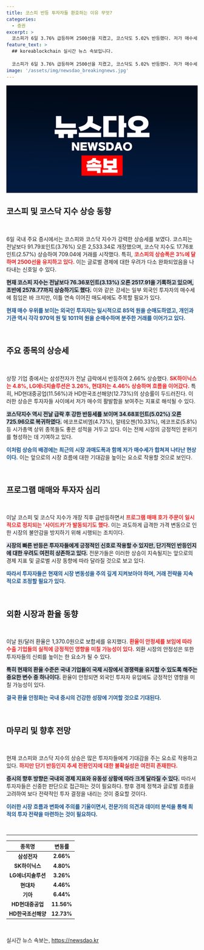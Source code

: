 ```yaml
---
title: 코스피 반등 투자자들 환호하는 이유 무엇?
categories:
  - 증권
excerpt: >
  코스피가 6일 3.76% 급등하며 2500선을 지켰고, 코스닥도 5.02% 반등했다. 저가 매수세가 몰리며 주식 시장이 회복세를 보이지만, 이 반등이 지속될지는 미지수다. 투자자들의 관심이 집중되고 있다!
feature_text: >
  ## koreablockchain 실시간 뉴스 속보입니다.

  코스피가 6일 3.76% 급등하며 2500선을 지켰고, 코스닥도 5.02% 반등했다. 저가 매수세가 몰리며 주식 시장이 회복세를 보이지만, 이 반등이 지속될지는 미지수다. 투자자들의 관심이 집중되고 있다!
image: '/assets/img/newsdao_breakingnews.jpg'
---
```


<p><img src="/assets/img/newsdao_breakingnews.jpg" alt="koreablockchain 속보" /></p>

<h2 data-ke-size="size26">코스피 및 코스닥 지수 상승 동향</h2>

<p data-ke-size="size16">&nbsp;</p>

<p>6일 국내 주요 증시에서는 코스피와 코스닥 지수가 강력한 상승세를 보였다. 코스피는 전날보다 91.79포인트(3.76%) 오른 2,533.34로 개장했으며, 코스닥 지수도 17.76포인트(2.57%) 상승하여 709.04에 거래를 시작했다. 특히, <b><span style="color: #ee2323;">코스피의 상승폭은 3%에 달하며 2500선을 유지하고 있다.</span></b> 이는 글로벌 경제에 대한 우려가 다소 완화되었음을 나타내는 신호일 수 있다.</p>

<p><b><span style="background-color: #21538527;">현재 코스피 지수는 전날보다 76.36포인트(3.13%) 오른 2517.91을 기록하고 있으며, 초반에 2578.77까지 상승하기도 했다.</span></b> 이와 같은 강세는 일부 외국인 투자자의 매수세에 힘입은 바 크지만, 이틀 연속 이어진 매도세에도 주목할 필요가 있다. </p>

<p><b><span style="color: #1a5490;">현재 매수 우위를 보이는 외국인 투자자는 일시적으로 85억 원을 순매도하였고, 개인과 기관 역시 각각 970억 원 및 1011억 원을 순매수하며 분주한 거래를 이어가고 있다.</span></b></p>

<p data-ke-size="size16">&nbsp;</p>

<h2 data-ke-size="size26">주요 종목의 상승세</h2>

<p data-ke-size="size16">&nbsp;</p>

<p>상장 기업 중에서는 삼성전자가 전날 급락에서 반등하여 2.66% 상승했다. <b><span style="color: #ee2323;">SK하이닉스는 4.8%, LG에너지솔루션은 3.26%, 현대차는 4.46% 상승하며 흐름을 이어갔다.</span></b> 특히, HD현대중공업(11.56%)과 HD한국조선해양(12.73%)의 상승률이 두드러진다. 이러한 상승은 투자자들 사이에서 저가 매수의 활발함을 보여주는 지표로 해석될 수 있다.</p>

<p><b><span style="background-color: #21538527;">코스닥지수 역시 전날 급락 후 강한 반등세를 보이며 34.68포인트(5.02%) 오른 725.96으로 복귀하였다.</span></b> 에코프로비엠(4.73%), 알테오젠(10.33%), 에코프로(5.8%) 등 시가총액 상위 종목들도 좋은 성적을 거두고 있다. 이는 전체 시장의 긍정적인 분위기를 형성하는 데 기여하고 있다.</p>

<p><b><span style="color: #1a5490;">이처럼 상승의 배경에는 최근의 시장 과매도폭과 함께 저가 매수세가 합쳐져 나타난 현상이다.</span></b> 이는 앞으로의 시장 흐름에 대한 기대감을 높이는 요소로 작용할 것으로 보인다.</p>

<p data-ke-size="size16">&nbsp;</p>

<h2 data-ke-size="size26">프로그램 매매와 투자자 심리</h2>

<p data-ke-size="size16">&nbsp;</p>

<p>이날 코스피 및 코스닥 지수가 개장 직후 급반등하면서 <b><span style="color: #ee2323;">프로그램 매매 호가 주문이 일시적으로 정지되는 '사이드카'가 발동되기도 했다.</span></b> 이는 과도하게 급격한 가격 변동으로 인한 시장의 불안감을 방지하기 위해 시행되는 조치이다.</p>

<p><b><span style="background-color: #21538527;">시장의 빠른 반등은 투자자들에게 긍정적인 신호로 작용할 수 있지만, 단기적인 반등인지에 대한 우려도 여전히 상존하고 있다.</span></b> 전문가들은 이러한 상승이 지속될지는 앞으로의 경제 지표 및 글로벌 시장 동향에 따라 달라질 것으로 보고 있다.</p>

<p><b><span style="color: #1a5490;">따라서 투자자들은 현재의 시장 변동성을 주의 깊게 지켜보아야 하며, 거래 전략을 지속적으로 조정할 필요가 있다.</span></b></p>

<p data-ke-size="size16">&nbsp;</p>

<h2 data-ke-size="size26">외환 시장과 환율 동향</h2>

<p data-ke-size="size16">&nbsp;</p>

<p>이날 원/달러 환율은 1,370.0원으로 보합세를 유지했다. <b><span style="color: #ee2323;">환율이 안정세를 보임에 따라 수출 기업들의 실적에 긍정적인 영향을 미칠 가능성이 있다.</span></b> 외환 시장의 안정성은 또한 투자자들의 신뢰를 높이는 한 요소가 될 수 있다.</p>

<p><b><span style="background-color: #21538527;">특히 현재의 환율 수준은 국내 기업들이 국제 시장에서 경쟁력을 유지할 수 있도록 해주는 중요한 변수 중 하나이다.</span></b> 환율이 안정되면 외국인 투자자 유입에도 긍정적인 영향을 미칠 가능성이 있다. </p>

<p><b><span style="color: #1a5490;">결국 환율 안정화는 국내 증시의 건강한 성장에 기여할 것으로 기대된다.</span></b></p>

<p data-ke-size="size16">&nbsp;</p>

<h2 data-ke-size="size26">마무리 및 향후 전망</h2>

<p data-ke-size="size16">&nbsp;</p>

<p>현재 코스피와 코스닥 지수의 상승은 많은 투자자들에게 기대감을 주는 요소로 작용하고 있다. <b><span style="color: #ee2323;">하지만 단기 반등인지 추세 전환인지에 대한 불확실성은 여전히 존재한다.</span></b> </p>

<p><b><span style="background-color: #21538527;">증시의 향후 방향은 국내외 경제 지표와 유동성 상황에 따라 크게 달라질 수 있다.</span></b> 따라서 투자자들은 신중한 판단으로 접근하는 것이 필요하다. 향후 경제 정책과 글로벌 흐름을 고려하여 보다 전략적인 투자 결정을 내리는 것이 중요할 것이다.</p>

<p><b><span style="color: #1a5490;">이러한 시장 흐름과 변화에 주의를 기울이면서, 전문가의 의견과 데이터 분석을 통해 최적의 투자 전략을 마련하는 것이 필요하다.</span></b></p>

<p data-ke-size="size16">&nbsp;</p>

<hr>

<table style="width: 100%;">
    <thead>
        <tr>
            <th style="text-align: center;">종목명</th>
            <th style="text-align: center;">변동률</th>
        </tr>
    </thead>
    <tbody>
        <tr>
            <td style="text-align: center; height: 17px;"><b>삼성전자</b></td>
            <td style="text-align: center; height: 17px;"><b>2.66%</b></td>
        </tr>
        <tr>
            <td style="text-align: center; height: 17px;"><b>SK하이닉스</b></td>
            <td style="text-align: center; height: 17px;"><b>4.80%</b></td>
        </tr>
        <tr>
            <td style="text-align: center; height: 17px;"><b>LG에너지솔루션</b></td>
            <td style="text-align: center; height: 17px;"><b>3.26%</b></td>
        </tr>
        <tr>
            <td style="text-align: center; height: 17px;"><b>현대차</b></td>
            <td style="text-align: center; height: 17px;"><b>4.46%</b></td>
        </tr>
        <tr>
            <td style="text-align: center; height: 17px;"><b>기아</b></td>
            <td style="text-align: center; height: 17px;"><b>6.44%</b></td>
        </tr>
        <tr>
            <td style="text-align: center; height: 17px;"><b>HD현대중공업</b></td>
            <td style="text-align: center; height: 17px;"><b>11.56%</b></td>
        </tr>
        <tr>
            <td style="text-align: center; height: 17px;"><b>HD한국조선해양</b></td>
            <td style="text-align: center; height: 17px;"><b>12.73%</b></td>
        </tr>
    </tbody>
</table>

<p data-ke-size="size16">&nbsp;</p>
실시간 뉴스 속보는, <a href="https://newsdao.kr" rel="dofollow">https://newsdao.kr</a>


